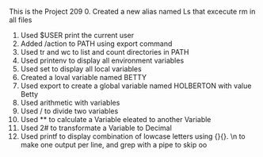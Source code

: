 This is the Project 209
0. Created a new alias named Ls that excecute rm in all files
1. Used $USER print the current user
2. Added /action to PATH using export command
3. Used tr and wc to list and count directories in PATH
4. Used printenv to display all environment variables
5. Used set to display all local variables
6. Created a loval variable named BETTY
7. Used export to create a global variable named HOLBERTON with value Betty
8. Used arithmetic with variables
9. Used / to divide two variables
10. Used ** to calculate a Variable eleated to another Variable
11. Used 2# to transformate a Variable to Decimal
12. Used printf to display combination of lowcase letters using {}{}. \n to make one output per line, and grep with a pipe to skip oo
